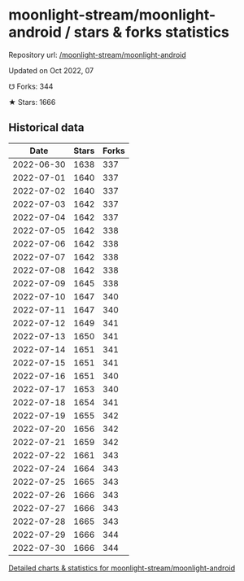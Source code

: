 # moonlight-stream/moonlight-android / stars & forks statistics

Repository url: [/moonlight-stream/moonlight-android](https://github.com/moonlight-stream/moonlight-android)

Updated on Oct 2022, 07

☋ Forks: 344

★ Stars: 1666

## Historical data
| Date | Stars | Forks |
|------|-------|-------|
| 2022-06-30 | 1638 | 337 | 
| 2022-07-01 | 1640 | 337 | 
| 2022-07-02 | 1640 | 337 | 
| 2022-07-03 | 1642 | 337 | 
| 2022-07-04 | 1642 | 337 | 
| 2022-07-05 | 1642 | 338 | 
| 2022-07-06 | 1642 | 338 | 
| 2022-07-07 | 1642 | 338 | 
| 2022-07-08 | 1642 | 338 | 
| 2022-07-09 | 1645 | 338 | 
| 2022-07-10 | 1647 | 340 | 
| 2022-07-11 | 1647 | 340 | 
| 2022-07-12 | 1649 | 341 | 
| 2022-07-13 | 1650 | 341 | 
| 2022-07-14 | 1651 | 341 | 
| 2022-07-15 | 1651 | 341 | 
| 2022-07-16 | 1651 | 340 | 
| 2022-07-17 | 1653 | 340 | 
| 2022-07-18 | 1654 | 341 | 
| 2022-07-19 | 1655 | 342 | 
| 2022-07-20 | 1656 | 342 | 
| 2022-07-21 | 1659 | 342 | 
| 2022-07-22 | 1661 | 343 | 
| 2022-07-24 | 1664 | 343 | 
| 2022-07-25 | 1665 | 343 | 
| 2022-07-26 | 1666 | 343 | 
| 2022-07-27 | 1666 | 343 | 
| 2022-07-28 | 1665 | 343 | 
| 2022-07-29 | 1666 | 344 | 
| 2022-07-30 | 1666 | 344 | 


[Detailed charts & statistics for moonlight-stream/moonlight-android](https://reviewgithub.com/rep/moonlight-stream/moonlight-android)
